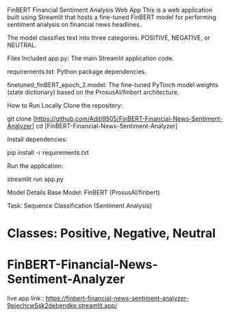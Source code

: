 
FinBERT Financial Sentiment Analysis Web App
This is a web application built using Streamlit that hosts a fine-tuned FinBERT model for performing sentiment analysis on financial news headlines.

The model classifies text into three categories: POSITIVE, NEGATIVE, or NEUTRAL.

Files Included
app.py: The main Streamlit application code.

requirements.txt: Python package dependencies.

finetuned_finBERT_epoch_2.model: The fine-tuned PyTorch model weights (state dictionary) based on the ProsusAI/finbert architecture.

How to Run Locally
Clone the repository:

git clone [https://github.com/Aditi9505/FinBERT-Financial-News-Sentiment-Analyzer]
cd [FinBERT-Financial-News-Sentiment-Analyzer]

Install dependencies:

pip install -r requirements.txt

Run the application:

streamlit run app.py

Model Details
Base Model: FinBERT (ProsusAI/finbert)

Task: Sequence Classification (Sentiment Analysis)

Classes: Positive, Negative, Neutral
=======
# FinBERT-Financial-News-Sentiment-Analyzer
live app link : https://finbert-financial-news-sentiment-analyzer-9pjechcw5sk2debendke.streamlit.app/
